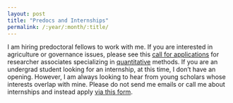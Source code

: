 ```yaml
---
layout: post
title: "Predocs and Internships"
permalink: /:year/:month/:title/
---
```


<!-- While I am no longer hiring predoctoral fellows to work with me, I am keen to hear from young scholars interested in agriculture or governance issues.-->

I am hiring predoctoral fellows to work with me. If you are interested in agriculture or governance issues, please see this [call for applications](https://www.isb.edu/en/careers/academic-openings/ra-with-prof-shilpa-aggarwal---aaditya-dar.html) for researcher associates specializing in [quantitative](https://twitter.com/AadityaDar/status/1385921667529064452?s=20) methods. If you are an undergrad student looking for an internship, at this time, I don’t have an opening. However, I am always looking to hear from young scholars whose interests overlap with mine. Please do not send me emails or call me about internships and instead apply [via this form](https://forms.gle/e9XCbsrzf7Fp3A5DA).